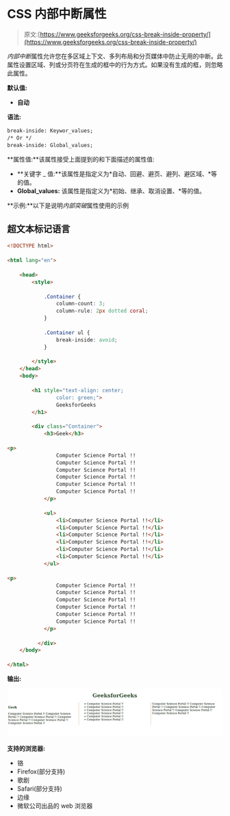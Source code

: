 # CSS 内部中断属性

> 原文:[https://www.geeksforgeeks.org/css-break-inside-property/](https://www.geeksforgeeks.org/css-break-inside-property/)

*内部中断*属性允许您在多区域上下文、多列布局和分页媒体中防止无用的中断。此属性设置区域、列或分页符在生成的框中的行为方式。如果没有生成的框，则忽略此属性。

**默认值:**

*   **自动**

**语法:**

```html
break-inside: Keywor_values;
/* Or */
break-inside: Global_values;
```

**属性值:**该属性接受上面提到的和下面描述的属性值:

*   **关键字 _ 值:**该属性是指定义为*自动、回避、避页、避列、避区域、*等的值。
*   **Global_values:** 该属性是指定义为*初始、继承、取消设置、*等的值。

**示例:**以下是说明*内部突破*属性使用的示例

## 超文本标记语言

```html
<!DOCTYPE html>

<html lang="en">

    <head>
        <style>

            .Container {
                column-count: 3;
                column-rule: 2px dotted coral;
            }

            .Container ul {
                break-inside: avoid;
            }

        </style>
    </head>
    <body>

        <h1 style="text-align: center;
                color: green;">
                GeeksforGeeks
        </h1>

        <div class="Container">
            <h3>Geek</h3>

<p>
                Computer Science Portal !!
                Computer Science Portal !!
                Computer Science Portal !!
                Computer Science Portal !!
                Computer Science Portal !!
                Computer Science Portal !!
            </p>

            <ul>
                <li>Computer Science Portal !!</li>
                <li>Computer Science Portal !!</li>
                <li>Computer Science Portal !!</li>
                <li>Computer Science Portal !!</li>
                <li>Computer Science Portal !!</li>
                <li>Computer Science Portal !!</li>
            </ul>

<p>
                Computer Science Portal !!
                Computer Science Portal !!
                Computer Science Portal !!
                Computer Science Portal !!
                Computer Science Portal !!
                Computer Science Portal !!
            </p>

          </div>
    </body>

</html>
```

**输出:**

![](img/7c2d70eccb28619e15c51f9376849bad.png)

**支持的浏览器:**

*   铬
*   Firefox(部分支持)
*   歌剧
*   Safari(部分支持)
*   边缘
*   微软公司出品的 web 浏览器